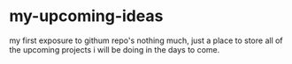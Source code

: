 # my-upcoming-ideas
my first exposure to githum repo's
nothing much, just a place to store all of the upcoming projects i will be doing in the days to come.
